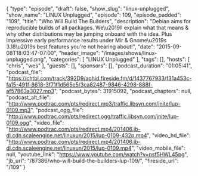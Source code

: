 {
  "type": "episode",
  "draft": false,
  "show_slug": "linux-unplugged",
  "show_name": "LINUX Unplugged",
  "episode": 109,
  "episode_padded": "109",
  "title": "Who Will Build The Builders",
  "description": "Debian aims for reproducible builds of all packages. We\u2019ll explain what that means & why other distributions may be jumping onboard with the idea. Plus impressive early performance results under Mir & Gnome\u2019s 3.18\u2019s best features you're not hearing about!",
  "date": "2015-09-08T18:03:47-07:00",
  "header_image": "/images/shows/linux-unplugged.png",
  "categories": [
    "LINUX Unplugged"
  ],
  "tags": [],
  "hosts": [
    "chris",
    "wes"
  ],
  "guests": [],
  "sponsors": [],
  "podcast_duration": "01:05:41",
  "podcast_file": "https://chtbl.com/track/392D9/aphid.fireside.fm/d/1437767933/f31a453c-fa15-491f-8618-3f71f1d565e5/3ca82487-9846-4298-888f-af57863a3027.mp3",
  "podcast_bytes": 31915092,
  "podcast_chapters": null,
  "podcast_alt_file": "http://www.podtrac.com/pts/redirect.mp3/traffic.libsyn.com/jnite/lup-0109.mp3",
  "podcast_ogg_file": "http://www.podtrac.com/pts/redirect.ogg/traffic.libsyn.com/jnite/lup-0109.ogg",
  "video_file": "http://www.podtrac.com/pts/redirect.mp4/201406.jb-dl.cdn.scaleengine.net/linuxun/2015/lup-0109-432p.mp4",
  "video_hd_file": "http://www.podtrac.com/pts/redirect.mp4/201406.jb-dl.cdn.scaleengine.net/linuxun/2015/lup-0109.mp4",
  "video_mobile_file": null,
  "youtube_link": "https://www.youtube.com/watch?v=nsf5HWL45pg",
  "jb_url": "/87386/who-will-build-the-builders-lup-109/",
  "fireside_url": "/109"
}

